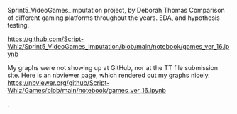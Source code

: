 Sprint5_VideoGames_imputation project, by Deborah Thomas
Comparison of different gaming platforms throughout the years.
EDA, and  hypothesis testing.

https://github.com/Script-Whiz/Sprint5_VideoGames_imputation/blob/main/notebook/games_ver_16.ipynb

My graphs were not showing up at GitHub, nor at the TT file submission site.
Here is an nbviewer page, which rendered out my graphs nicely.
https://nbviewer.org/github/Script-Whiz/Games/blob/main/notebook/games_ver_16.ipynb

.
